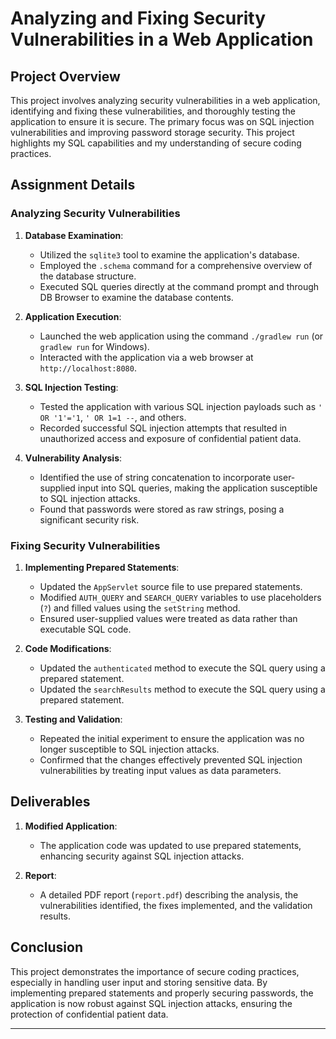 # Analyzing and Fixing Security Vulnerabilities in a Web Application

## Project Overview

This project involves analyzing security vulnerabilities in a web application, identifying and fixing these vulnerabilities, and thoroughly testing the application to ensure it is secure. The primary focus was on SQL injection vulnerabilities and improving password storage security. This project highlights my SQL capabilities and my understanding of secure coding practices.

## Assignment Details

### Analyzing Security Vulnerabilities

1. **Database Examination**:
   - Utilized the `sqlite3` tool to examine the application's database.
   - Employed the `.schema` command for a comprehensive overview of the database structure.
   - Executed SQL queries directly at the command prompt and through DB Browser to examine the database contents.

2. **Application Execution**:
   - Launched the web application using the command `./gradlew run` (or `gradlew run` for Windows).
   - Interacted with the application via a web browser at `http://localhost:8080`.

3. **SQL Injection Testing**:
   - Tested the application with various SQL injection payloads such as `' OR '1'='1`, `' OR 1=1 --`, and others.
   - Recorded successful SQL injection attempts that resulted in unauthorized access and exposure of confidential patient data.

4. **Vulnerability Analysis**:
   - Identified the use of string concatenation to incorporate user-supplied input into SQL queries, making the application susceptible to SQL injection attacks.
   - Found that passwords were stored as raw strings, posing a significant security risk.

### Fixing Security Vulnerabilities

1. **Implementing Prepared Statements**:
   - Updated the `AppServlet` source file to use prepared statements.
   - Modified `AUTH_QUERY` and `SEARCH_QUERY` variables to use placeholders (`?`) and filled values using the `setString` method.
   - Ensured user-supplied values were treated as data rather than executable SQL code.

2. **Code Modifications**:
   - Updated the `authenticated` method to execute the SQL query using a prepared statement.
   - Updated the `searchResults` method to execute the SQL query using a prepared statement.

3. **Testing and Validation**:
   - Repeated the initial experiment to ensure the application was no longer susceptible to SQL injection attacks.
   - Confirmed that the changes effectively prevented SQL injection vulnerabilities by treating input values as data parameters.

## Deliverables

1. **Modified Application**:
   - The application code was updated to use prepared statements, enhancing security against SQL injection attacks.

2. **Report**:
   - A detailed PDF report (`report.pdf`) describing the analysis, the vulnerabilities identified, the fixes implemented, and the validation results.

## Conclusion

This project demonstrates the importance of secure coding practices, especially in handling user input and storing sensitive data. By implementing prepared statements and properly securing passwords, the application is now robust against SQL injection attacks, ensuring the protection of confidential patient data.

---
